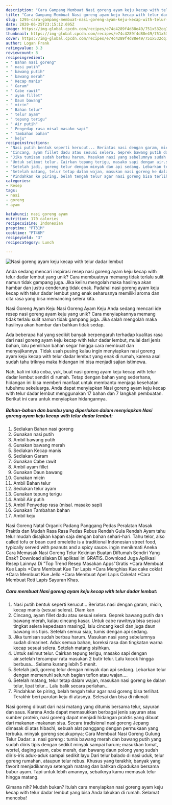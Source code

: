 ```yaml
---
description: "Cara Gampang Membuat Nasi goreng ayam keju kecap with telur dadar lembut Anti Gagal"
title: "Cara Gampang Membuat Nasi goreng ayam keju kecap with telur dadar lembut Anti Gagal"
slug: 1295-cara-gampang-membuat-nasi-goreng-ayam-keju-kecap-with-telur-dadar-lembut-anti-gagal
date: 2020-06-25T23:15:12.695Z
image: https://img-global.cpcdn.com/recipes/e74c4289f4d88e49/751x532cq70/nasi-goreng-ayam-keju-kecap-with-telur-dadar-lembut-foto-resep-utama.jpg
thumbnail: https://img-global.cpcdn.com/recipes/e74c4289f4d88e49/751x532cq70/nasi-goreng-ayam-keju-kecap-with-telur-dadar-lembut-foto-resep-utama.jpg
cover: https://img-global.cpcdn.com/recipes/e74c4289f4d88e49/751x532cq70/nasi-goreng-ayam-keju-kecap-with-telur-dadar-lembut-foto-resep-utama.jpg
author: Logan Frank
ratingvalue: 3.3
reviewcount: 8
recipeingredient:
- " Bahan nasi goreng"
- " nasi putih"
- " bawang putih"
- " bawang merah"
- " Kecap manis"
- " Garam"
- " Cabe rawit"
- " ayam fillet"
- " Daun bawang"
- " micin"
- " Bahan telur"
- " telur ayam"
- " tepung terigu"
- " Air putih"
- " Penyedap rasa misal masako sapi"
- " Tambahan bahan"
- " keju"
recipeinstructions:
- "Nasi putih bentuk seperti kerucut... Beriatas nasi dengan garam, micin, kecap manis (sesuai selera). Diam kan"
- "Cincang, ayam fillet dadu atau sesuai selera. Geprek bawang putih dan bawang merah, kalau cincang kasar. Untuk cabe rawitnya bisa sesuai tingkat selera kepedasan masing2, lalu cincang kecil dan juga daun bawang iris tipis. Setelah semua siap, tumis dengan api sedang."
- "Jika tumisan sudah berbau harum. Masukan nasi yang sebelumnya sudah dimarinet. Aduk semua bahan, koreksi rasa dan tingkatan warna kecap sesuai selera. Setelah matang sisihkan."
- "Untuk selimut telur. Cairkan tepung terigu, masako sapi dengan air.setelah tercampur rata masukan 2 butir telur. Lalu kocok hingga berbusa... Selama kurang lebih 5 menit."
- "Setelah jadi, goreng telur dengan minyak dan api sedang. Lebarkan telur dengan memenuhi seluruh bagian teflon atau wajan...."
- "Setelah matang, telur tetap dalam wajan, masukan nasi goreng ke dalam telur, lipat telur... Lalu balik secara perlahan..."
- "Pindahkan ke piring, belah tengah telur agar nasi goreng bisa terlihat. Terakhir beri parutan keju di atasnya. Selesai dan bisa di nikmati"
categories:
- Resep
tags:
- nasi
- goreng
- ayam

katakunci: nasi goreng ayam 
nutrition: 170 calories
recipecuisine: Indonesian
preptime: "PT31M"
cooktime: "PT46M"
recipeyield: "3"
recipecategory: Lunch

---
```



![Nasi goreng ayam keju kecap with telur dadar lembut](https://img-global.cpcdn.com/recipes/e74c4289f4d88e49/751x532cq70/nasi-goreng-ayam-keju-kecap-with-telur-dadar-lembut-foto-resep-utama.jpg)

Anda sedang mencari inspirasi resep nasi goreng ayam keju kecap with telur dadar lembut yang unik? Cara membuatnya memang tidak terlalu sulit namun tidak gampang juga. Jika keliru mengolah maka hasilnya akan hambar dan justru cenderung tidak enak. Padahal nasi goreng ayam keju kecap with telur dadar lembut yang enak seharusnya memiliki aroma dan cita rasa yang bisa memancing selera kita.

Nasi Goreng Ayam Keju Nasi Goreng Ayam Keju Anda sedang mencari ide resep nasi goreng ayam keju yang unik? Cara menyiapkannya memang tidak terlalu sulit namun tidak gampang juga. Jika salah mengolah maka hasilnya akan hambar dan bahkan tidak sedap.

Ada beberapa hal yang sedikit banyak berpengaruh terhadap kualitas rasa dari nasi goreng ayam keju kecap with telur dadar lembut, mulai dari jenis bahan, lalu pemilihan bahan segar hingga cara membuat dan menyajikannya. Tidak usah pusing kalau ingin menyiapkan nasi goreng ayam keju kecap with telur dadar lembut yang enak di rumah, karena asal sudah tahu triknya maka hidangan ini bisa menjadi sajian istimewa.


Nah, kali ini kita coba, yuk, buat nasi goreng ayam keju kecap with telur dadar lembut sendiri di rumah. Tetap dengan bahan yang sederhana, hidangan ini bisa memberi manfaat untuk membantu menjaga kesehatan tubuhmu sekeluarga. Anda dapat menyiapkan Nasi goreng ayam keju kecap with telur dadar lembut menggunakan 17 bahan dan 7 langkah pembuatan. Berikut ini cara untuk menyiapkan hidangannya.

<!--inarticleads1-->

##### Bahan-bahan dan bumbu yang diperlukan dalam menyiapkan Nasi goreng ayam keju kecap with telur dadar lembut:

1. Sediakan  Bahan nasi goreng
1. Gunakan  nasi putih
1. Ambil  bawang putih
1. Gunakan  bawang merah
1. Sediakan  Kecap manis
1. Sediakan  Garam
1. Gunakan  Cabe rawit
1. Ambil  ayam fillet
1. Gunakan  Daun bawang
1. Gunakan  micin
1. Ambil  Bahan telur
1. Sediakan  telur ayam
1. Gunakan  tepung terigu
1. Ambil  Air putih
1. Ambil  Penyedap rasa (misal. masako sapi)
1. Gunakan  Tambahan bahan
1. Ambil  keju


Nasi Goreng Natal Organik Padang Panggang Pedas Peralatan Masak Praktis dan Mudah Rasa Rasa Pedas Rebus Rendah Gula Rendah Ayam tahu telur mudah disajikan kapan saja dengan bahan sehari-hari. Tahu telor, also called tofu or bean curd omelette is a traditional Indonesian street food, typically served with peanuts and a spicy sauce. ingin menikmati Aneka Cara Memasak Nasi Goreng Telur Kekinian Buatan DiRumah Sendiri Yang Enak? Download silakan Di aplikasi ini GRATIS. Download Juga Aplikasi Resep Lainnya Di &#34;Top Trend Resep Masakan Apps&#34;Gratis *Cara Membuat Kue Lapis *Cara Membuat Kue Tar Lapis *Cara Menghias Kue cake coklat *Cara Membuat Kue Jello *Cara Membuat Apel Lapis Cokelat *Cara Membuat Roti Lapis Sayuran Khas. 

<!--inarticleads2-->

##### Cara membuat Nasi goreng ayam keju kecap with telur dadar lembut:

1. Nasi putih bentuk seperti kerucut... Beriatas nasi dengan garam, micin, kecap manis (sesuai selera). Diam kan
1. Cincang, ayam fillet dadu atau sesuai selera. Geprek bawang putih dan bawang merah, kalau cincang kasar. Untuk cabe rawitnya bisa sesuai tingkat selera kepedasan masing2, lalu cincang kecil dan juga daun bawang iris tipis. Setelah semua siap, tumis dengan api sedang.
1. Jika tumisan sudah berbau harum. Masukan nasi yang sebelumnya sudah dimarinet. Aduk semua bahan, koreksi rasa dan tingkatan warna kecap sesuai selera. Setelah matang sisihkan.
1. Untuk selimut telur. Cairkan tepung terigu, masako sapi dengan air.setelah tercampur rata masukan 2 butir telur. Lalu kocok hingga berbusa... Selama kurang lebih 5 menit.
1. Setelah jadi, goreng telur dengan minyak dan api sedang. Lebarkan telur dengan memenuhi seluruh bagian teflon atau wajan....
1. Setelah matang, telur tetap dalam wajan, masukan nasi goreng ke dalam telur, lipat telur... Lalu balik secara perlahan...
1. Pindahkan ke piring, belah tengah telur agar nasi goreng bisa terlihat. Terakhir beri parutan keju di atasnya. Selesai dan bisa di nikmati


Nasi goreng dibuat dari nasi matang yang ditumis bersama telur, sayuran dan saus. Karena Anda dapat memasukkan berbagai jenis sayuran atau sumber protein, nasi goreng dapat menjadi hidangan praktis yang dibuat dari makanan-makanan sisa. Secara tradisional nasi goreng Jepang dimasak di atas hibachi, sebuah alat panggang dengan permukaan yang terbuka. minyak goreng secukupnya; Cara Membuat Nasi Goreng Gulung Telur Dadar: a. nasi goreng : tumis bawang merah dan bawang putih yang sudah diiris tipis dengan sedikit minyak sampai harum; masukkan tomat, wortel, daging ayam, cabe merah, dan bawang daun polong yang sudah diiris-iris aduk-aduk sampai sedikit layu Dari telur balado di nasi uduk, telur goreng rumahan, ataupun telur rebus. Khusus yang terakhir, banyak yang favorit menjadikannya setengah matang dan bahkan dipadukan bersama bubur ayam. Tapi untuk lebih amannya, sebaiknya kamu memasak telur hingga matang. 

Gimana nih? Mudah bukan? Itulah cara menyiapkan nasi goreng ayam keju kecap with telur dadar lembut yang bisa Anda lakukan di rumah. Selamat mencoba!
